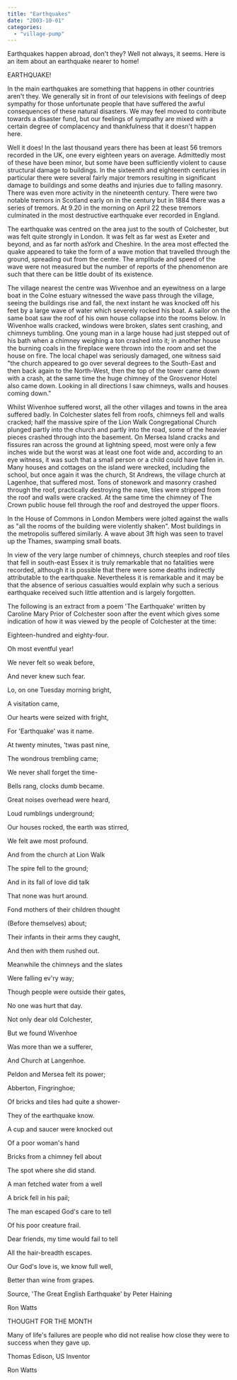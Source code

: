 ```yaml
---
title: "Earthquakes"
date: "2003-10-01"
categories: 
  - "village-pump"
---
```


Earthquakes happen abroad, don't they? Well not always, it seems. Here is an item about an earthquake nearer to home!

EARTHQUAKE!

In the main earthquakes are something that happens in other countries aren't they. We generally sit in front of our televisions with feelings of deep sympathy for those unfortunate people that have suffered the awful consequences of these natural disasters. We may feel moved to contribute towards a disaster fund, but our feelings of sympathy are mixed with a certain degree of complacency and thankfulness that it doesn't happen here.

Well it does! In the last thousand years there has been at least 56 tremors recorded in the UK, one every eighteen years on average. Admittedly most of these have been minor, but some have been sufficiently violent to cause structural damage to buildings. In the sixteenth and eighteenth centuries in particular there were several fairly major tremors resulting in significant damage to buildings and some deaths and injuries due to falling masonry. There was even more activity in the nineteenth century. There were two notable tremors in Scotland early on in the century but in 1884 there was a series of tremors. At 9.20 in the morning on April 22 these tremors culminated in the most destructive earthquake ever recorded in England.

The earthquake was centred on the area just to the south of Colchester, but was felt quite strongly in London. It was felt as far west as Exeter and beyond, and as far north asYork and Cheshire. In the area most effected the quake appeared to take the form of a wave motion that travelled through the ground, spreading out from the centre. The amplitude and speed of the wave were not measured but the number of reports of the phenomenon are such that there can be little doubt of its existence.

The village nearest the centre was Wivenhoe and an eyewitness on a large boat in the Colne estuary witnessed the wave pass through the village, seeing the buildings rise and fall, the next instant he was knocked off his feet by a large wave of water which severely rocked his boat. A sailor on the same boat saw the roof of his own house collapse into the rooms below. In Wivenhoe walls cracked, windows were broken, slates sent crashing, and chimneys tumbling. One young man in a large house had just stepped out of his bath when a chimney weighing a ton crashed into it; in another house the burning coals in the fireplace were thrown into the room and set the house on fire. The local chapel was seriously damaged, one witness said "the church appeared to go over several degrees to the South-East and then back again to the North-West, then the top of the tower came down with a crash, at the same time the huge chimney of the Grosvenor Hotel also came down. Looking in all directions I saw chimneys, walls and houses coming down."

Whilst Wivenhoe suffered worst, all the other villages and towns in the area suffered badly. In Colchester slates fell from roofs, chimneys fell and walls cracked; half the massive spire of the Lion Walk Congregational Church plunged partly into the church and partly into the road, some of the heavier pieces crashed through into the basement. On Mersea Island cracks and fissures ran across the ground at lightning speed, most were only a few inches wide but the worst was at least one foot wide and, according to an eye witness, it was such that a small person or a child could have fallen in. Many houses and cottages on the island were wrecked, including the school, but once again it was the church, St Andrews, the village church at Lagenhoe, that suffered most. Tons of stonework and masonry crashed through the roof, practically destroying the nave, tiles were stripped from the roof and walls were cracked. At the same time the chimney of The Crown public house fell through the roof and destroyed the upper floors.

In the House of Commons in London Members were jolted against the walls as "all the rooms of the building were violently shaken". Most buildings in the metropolis suffered similarly. A wave about 3ft high was seen to travel up the Thames, swamping small boats.

In view of the very large number of chimneys, church steeples and roof tiles that fell in south-east Essex it is truly remarkable that no fatalities were recorded, although it is possible that there were some deaths indirectly attributable to the earthquake. Nevertheless it is remarkable and it may be that the absence of serious casualties would explain why such a serious earthquake received such little attention and is largely forgotten.

The following is an extract from a poem 'The Earthquake' written by Caroline Mary Prior of Colchester soon after the event which gives some indication of how it was viewed by the people of Colchester at the time:

Eighteen-hundred and eighty-four.

Oh most eventful year!

We never felt so weak before,

And never knew such fear.

Lo, on one Tuesday morning bright,

A visitation came,

Our hearts were seized with fright,

For 'Earthquake' was it name.

At twenty minutes, 'twas past nine,

The wondrous trembling came;

We never shall forget the time-

Bells rang, clocks dumb became.

Great noises overhead were heard,

Loud rumblings underground;

Our houses rocked, the earth was stirred,

We felt awe most profound.

And from the church at Lion Walk

The spire fell to the ground;

And in its fall of love did talk

That none was hurt around.

Fond mothers of their children thought

(Before themselves) about;

Their infants in their arms they caught,

And then with them rushed out.

Meanwhile the chimneys and the slates

Were falling ev'ry way;

Though people were outside their gates,

No one was hurt that day.

Not only dear old Colchester,

But we found Wivenhoe

Was more than we a sufferer,

And Church at Langenhoe.

Peldon and Mersea felt its power;

Abberton, Fingringhoe;

Of bricks and tiles had quite a shower-

They of the earthquake know.

A cup and saucer were knocked out

Of a poor woman's hand

Bricks from a chimney fell about

The spot where she did stand.

A man fetched water from a well

A brick fell in his pail;

The man escaped God's care to tell

Of his poor creature frail.

Dear friends, my time would fail to tell

All the hair-breadth escapes.

Our God's love is, we know full well,

Better than wine from grapes.

Source, 'The Great English Earthquake' by Peter Haining

Ron Watts

THOUGHT FOR THE MONTH

Many of life's failures are people who did not realise how close they were to success when they gave up.

Thomas Edison, US Inventor

Ron Watts
